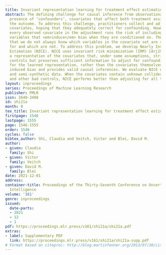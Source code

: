 ```yaml
---
title: Invariant representation learning for treatment effect estimation
abstract: The defining challenge for causal inference from observational data is the
  presence of ‘confounders’, covariates that affect both treatment assignment and
  the outcome. To address this challenge, practitioners collect and adjust for the
  covariates, hoping that they adequately correct for confounding. However, including
  every observed covariate in the adjustment runs the risk of including ‘bad controls’,
  variables that <em>induce</em> bias when they are conditioned on. The problem is
  that we do not always know which variables in the covariate set are safe to adjust
  for and which are not. To address this problem, we develop Nearly Invariant Causal
  Estimation (NICE). NICE uses invariant risk minimization (IRM) [Arj19] to learn
  a representation of the covariates that, under some assumptions, strips out bad
  controls but preserves sufficient information to adjust for confounding. Adjusting
  for the learned representation, rather than the covariates themselves, avoids the
  induced bias and provides valid causal inferences. We evaluate NICE on both synthetic
  and semi-synthetic data. When the covariates contain unknown collider variables
  and other bad controls, NICE performs better than adjusting for all the covariates.
layout: inproceedings
series: Proceedings of Machine Learning Research
publisher: PMLR
issn: 2640-3498
id: shi21a
month: 0
tex_title: Invariant representation learning for treatment effect estimation
firstpage: 1546
lastpage: 1555
page: 1546-1555
order: 1546
cycles: false
bibtex_author: Shi, Claudia and Veitch, Victor and Blei, David M.
author:
- given: Claudia
  family: Shi
- given: Victor
  family: Veitch
- given: David M.
  family: Blei
date: 2021-12-01
address:
container-title: Proceedings of the Thirty-Seventh Conference on Uncertainty in Artificial
  Intelligence
volume: '161'
genre: inproceedings
issued:
  date-parts:
  - 2021
  - 12
  - 1
pdf: https://proceedings.mlr.press/v161/shi21a/shi21a.pdf
extras:
- label: Supplementary PDF
  link: https://proceedings.mlr.press/v161/shi21a/shi21a-supp.pdf
# Format based on citeproc: http://blog.martinfenner.org/2013/07/30/citeproc-yaml-for-bibliographies/
---
```

